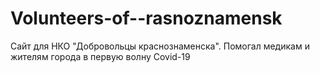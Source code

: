 # Volunteers-of--rasnoznamensk
Сайт для НКО "Добровольцы краснознаменска". Помогал медикам и жителям города в первую волну Covid-19
